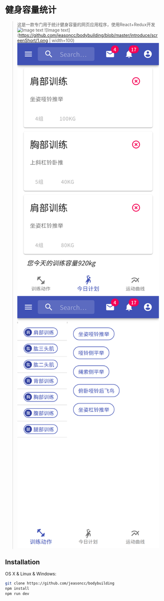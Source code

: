 # 健身容量统计
> 这是一款专门用于统计健身容量的网页应用程序，使用React+Redux开发
![Image text](https://github.com/jeasoncc/bodybuilding/blob/master/introduce/screenShort/2.png)
![Image text](https://github.com/jeasoncc/bodybuilding/blob/master/introduce/screenShort/1.png | width=100)
![Image text](https://github.com/jeasoncc/bodybuilding/blob/master/introduce/screenShort/3.png)
![Image text](https://github.com/jeasoncc/bodybuilding/blob/master/introduce/screenShort/4.png)




## Installation

OS X & Linux & Windows:

```sh
git clone https://github.com/jeasoncc/bodybuilding
npm install
npm run dev
```


